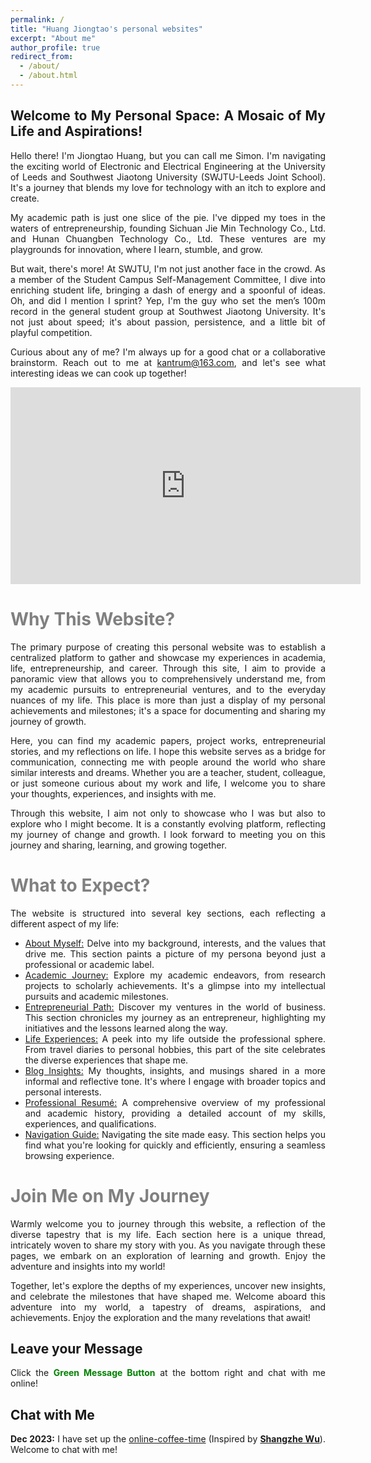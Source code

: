 ```yaml
---
permalink: /
title: "Huang Jiongtao's personal websites"
excerpt: "About me"
author_profile: true
redirect_from: 
  - /about/
  - /about.html
---
```


<style>
    .justify-text {
        text-align: justify;
        text-justify: inter-word;
    }
</style>

<div class="justify-text">
    <h2>Welcome to My Personal Space: A Mosaic of My Life and Aspirations!</h2>
    <p>Hello there! I'm Jiongtao Huang, but you can call me Simon. I'm navigating the exciting world of Electronic and Electrical Engineering at the University of Leeds and Southwest Jiaotong University (SWJTU-Leeds Joint School). It's a journey that blends my love for technology with an itch to explore and create.</p>
    <p>My academic path is just one slice of the pie. I've dipped my toes in the waters of entrepreneurship, founding Sichuan Jie Min Technology Co., Ltd. and Hunan Chuangben Technology Co., Ltd. These ventures are my playgrounds for innovation, where I learn, stumble, and grow.</p>
    <p>But wait, there's more! At SWJTU, I'm not just another face in the crowd. As a member of the Student Campus Self-Management Committee, I dive into enriching student life, bringing a dash of energy and a spoonful of ideas. Oh, and did I mention I sprint? Yep, I'm the guy who set the men’s 100m record in the general student group at Southwest Jiaotong University. It's not just about speed; it's about passion, persistence, and a little bit of playful competition.</p>
    <p>Curious about any of me? I'm always up for a good chat or a collaborative brainstorm. Reach out to me at <a href="mailto:kantrum@163.com">kantrum@163.com</a>, and let's see what interesting ideas we can cook up together!</p>
</div>


<iframe width="560" height="315" src="https://www.youtube-nocookie.com/embed/Gh6N1uPjGno?si=k4Ci5MPz42VLvYVQ&amp;start=7" title="YouTube video player" frameborder="0" allow="accelerometer; autoplay; clipboard-write; encrypted-media; gyroscope; picture-in-picture; web-share" allowfullscreen></iframe>
<br>

<span style="color: gray;">Why This Website?</span>
======
<div class="justify-text">
    <p>The primary purpose of creating this personal website was to establish a centralized platform to gather and showcase my experiences in academia, life, entrepreneurship, and career. Through this site, I aim to provide a panoramic view that allows you to comprehensively understand me, from my academic pursuits to entrepreneurial ventures, and to the everyday nuances of my life. This place is more than just a display of my personal achievements and milestones; it's a space for documenting and sharing my journey of growth.</p>
    <p>Here, you can find my academic papers, project works, entrepreneurial stories, and my reflections on life. I hope this website serves as a bridge for communication, connecting me with people around the world who share similar interests and dreams. Whether you are a teacher, student, colleague, or just someone curious about my work and life, I welcome you to share your thoughts, experiences, and insights with me.</p>
    <p>Through this website, I aim not only to showcase who I was but also to explore who I might become. It is a constantly evolving platform, reflecting my journey of change and growth. I look forward to meeting you on this journey and sharing, learning, and growing together.</p>
</div>






<span style="color: gray;">What to Expect?</span>
======
<div class="justify-text">
    <p>The website is structured into several key sections, each reflecting a different aspect of my life:</p>
    <ul>
        <li><a href="https://kantrum.github.io/huangjiongtao.github.io//publications/">About Myself:</a> Delve into my background, interests, and the values that drive me. This section paints a picture of my persona beyond just a professional or academic label.</li>
        <li><a href="https://kantrum.github.io/huangjiongtao.github.io//talks/">Academic Journey:</a> Explore my academic endeavors, from research projects to scholarly achievements. It's a glimpse into my intellectual pursuits and academic milestones.</li>
        <li><a href="https://kantrum.github.io/huangjiongtao.github.io//entrepreneurship/">Entrepreneurial Path:</a> Discover my ventures in the world of business. This section chronicles my journey as an entrepreneur, highlighting my initiatives and the lessons learned along the way.</li>
        <li><a href="https://kantrum.github.io/huangjiongtao.github.io//portfolio/">Life Experiences:</a> A peek into my life outside the professional sphere. From travel diaries to personal hobbies, this part of the site celebrates the diverse experiences that shape me.</li>
        <li><a href="https://kantrum.github.io/huangjiongtao.github.io//year-archive/">Blog Insights:</a> My thoughts, insights, and musings shared in a more informal and reflective tone. It's where I engage with broader topics and personal interests.</li>
        <li><a href="https://kantrum.github.io/huangjiongtao.github.io//cv/">Professional Resumé:</a> A comprehensive overview of my professional and academic history, providing a detailed account of my skills, experiences, and qualifications.</li>
        <li><a href="https://kantrum.github.io/huangjiongtao.github.io//markdown/">Navigation Guide:</a> Navigating the site made easy. This section helps you find what you're looking for quickly and efficiently, ensuring a seamless browsing experience.</li>
    </ul>
</div>





<span style="color: gray;">Join Me on My Journey</span>
======
<div class="justify-text">
    <p> Warmly welcome you to journey through this website, a reflection of the diverse tapestry that is my life. Each section here is a unique thread, intricately woven to share my story with you. As you navigate through these pages, we embark on an exploration of learning and growth. Enjoy the adventure and insights into my world!</p>
    <p>Together, let's explore the depths of my experiences, uncover new insights, and celebrate the milestones that have shaped me. Welcome aboard this adventure into my world, a tapestry of dreams, aspirations, and achievements. Enjoy the exploration and the many revelations that await!</p>
</div>





<html>
<head>
    <title>Leave your Message</title>
</head>
<body>
<h2>Leave your Message</h2>
<div class="justify-text">
    <p>Click the <strong><span style="color: green;">Green Message Button</span></strong> at the bottom right and chat with me online!</p>
</div>




<html>
<head>
    <title>Chat with Me</title>
</head>
<body>
<h2>Chat with Me</h2>
<div class="justify-text">
    <p><strong>Dec 2023:</strong> I have set up the <a href="https://calendly.com/huangjiongtao/30min">online-coffee-time</a> (Inspired by <strong><a href="https://elliottwu.com/">Shangzhe Wu</a></strong>). Welcome to chat with me!</p>
</div>
<div class="calendly-inline-widget" data-url="https://calendly.com/huangjiongtao/30min" style="min-width:320px;height:630px;"></div>
<script type="text/javascript" src="https://assets.calendly.com/assets/external/widget.js" async></script>
</body>
</html>




<html lang="en">
<head>
    <meta charset="UTF-8">
    <meta name="viewport" content="width=device-width, initial-scale=1.0">
    <title>Leave your Message</title>
</head>
<body>
    <script type="text/javascript">
    var Tawk_API=Tawk_API||{}, Tawk_LoadStart=new Date();
    (function(){
    var s1=document.createElement("script"),s0=document.getElementsByTagName("script")[0];
    s1.async=true;
    s1.src='https://embed.tawk.to/65859b0e70c9f2407f8294fd/1hi8ubccg';
    s1.charset='UTF-8';
    s1.setAttribute('crossorigin','*');
    s0.parentNode.insertBefore(s1,s0);
    })();
    </script>
</body>
</html>

